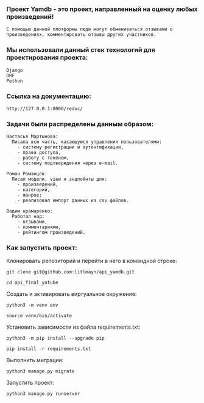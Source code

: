 ### Проект Yamdb - это проект, направленный на оценку любых произведений!

```
С помощью данной плотформы люди могут обмениваться отзывами о произведениях, комментировать отзывы других участников.
```

### Мы использовали данный стек технологий для проектирования проекта:
```
Django
DRF
Pethon
```

### Ссылка на документацию:
```
http://127.0.0.1:8000/redoc/
```

### Задачи были распределены данным образом:
```
Настасья Мартынова:
  Писала всю часть, касающуюся управления пользователями:  
    - систему регистрации и аутентификации,
    - права доступа,
    - работу с токеном,
    - систему подтверждения через e-mail.
  
Роман Романцов:
  Писал модели, view и эндпойнты для:
    - произведений,
    - категорий,
    - жанров;
    - реализовал импорт данных из csv файлов.
 
Вадим крамаренко:
  Работал над:
    - отзывами,
    - комментариями,
    - рейтингом произведений.
```

### Как запустить проект:

Клонировать репозиторий и перейти в него в командной строке:

```
git clone git@github.com:litlmayn/api_yamdb.git
```

```
cd api_final_yatube
```

Cоздать и активировать виртуальное окружение:

```
python3 -m venv env
```

```
source venv/bin/activate
```

Установить зависимости из файла requirements.txt:

```
python3 -m pip install --upgrade pip
```

```
pip install -r requirements.txt
```

Выполнить миграции:

```
python3 manage.py migrate
```

Запустить проект:

```
python3 manage.py runserver
```
